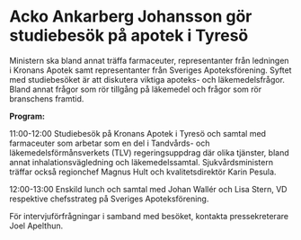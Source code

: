 # Acko Ankarberg Johansson gör studiebesök på apotek i Tyresö

Ministern ska bland annat träffa farmaceuter, representanter från ledningen i Kronans Apotek samt representanter från Sveriges Apoteksförening. Syftet med studiebesöket är att diskutera viktiga apoteks\- och läkemedelsfrågor. Bland annat frågor som rör tillgång på läkemedel och frågor som rör branschens framtid.

**Program:**

11:00\-12:00 Studiebesök på Kronans Apotek i Tyresö och samtal med farmaceuter som arbetar som en del i Tandvårds\- och läkemedelsförmånsverkets (TLV) regeringsuppdrag där olika tjänster, bland annat inhalationsvägledning och läkemedelssamtal. Sjukvårdsministern träffar också regionchef Magnus Hult och kvalitetsdirektör Karin Pesula.

12:00\-13:00 Enskild lunch och samtal med Johan Wallér och Lisa Stern, VD respektive chefsstrateg på Sveriges Apoteksförening.

För intervjuförfrågningar i samband med besöket, kontakta pressekreterare Joel Apelthun.
